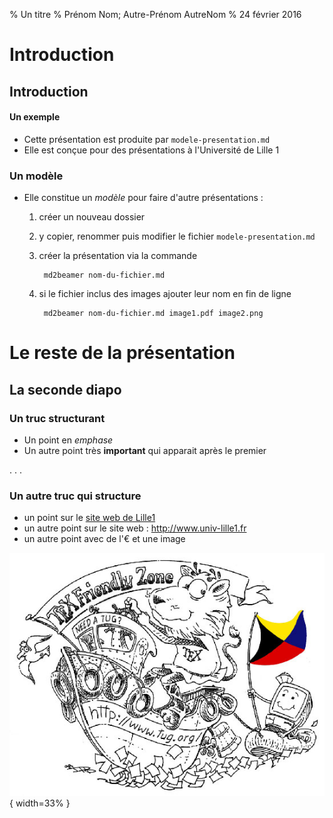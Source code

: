 % Un titre
% Prénom Nom; Autre-Prénom AutreNom
% 24 février 2016

# Introduction

## Introduction

#### Un exemple

- Cette présentation est produite par `modele-presentation.md`
- Elle est conçue pour des présentations à l'Université de Lille 1

### Un modèle

- Elle constitue un *modèle* pour faire d'autre présentations :
    1. créer un nouveau dossier
    2. y copier, renommer puis modifier le fichier `modele-presentation.md`
    3. créer la présentation via la commande

            md2beamer nom-du-fichier.md

    4. si le fichier inclus des images ajouter leur nom en fin de ligne

            md2beamer nom-du-fichier.md image1.pdf image2.png

# Le reste de la présentation

## La seconde diapo

### Un truc structurant

- Un point en *emphase*
- Un autre point très **important** qui apparait après le premier

. . .

### Un autre truc qui structure

- un point sur le [site web de Lille1](http://www.univ-lille1.fr)
- un autre point sur le site web : <http://www.univ-lille1.fr>
- un autre point avec de l'€ et une image

![TeX Friendly Zone](tex-friendly-zone.jpg){ width=33% }
